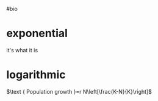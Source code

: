 #bio 

# exponential
it's what it is

# logarithmic
$\text { Population growth }=r N\left[\frac{K-N}{K}\right]$